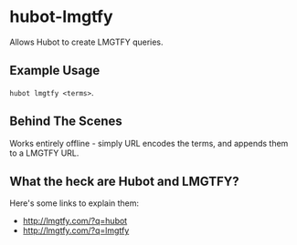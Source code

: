 hubot-lmgtfy
============

Allows Hubot to create LMGTFY queries.

## Example Usage

`hubot lmgtfy <terms>`.

## Behind The Scenes

Works entirely offline - simply URL encodes the terms, and appends them to a LMGTFY URL.

## What the heck are Hubot and LMGTFY?

Here's some links to explain them:

* http://lmgtfy.com/?q=hubot
* http://lmgtfy.com/?q=lmgtfy
